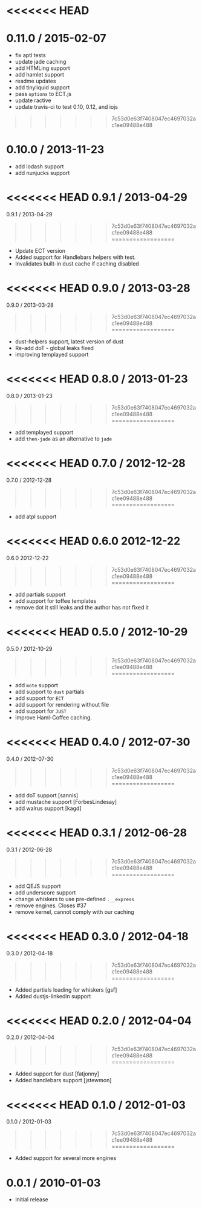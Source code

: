 <<<<<<< HEAD
=======
0.11.0 / 2015-02-07
==================

 * fix aptl tests
 * update jade caching
 * add HTMLing support
 * add hamlet support
 * readme updates
 * add tinyliquid support
 * pass `options` to ECT.js
 * update ractive
 * update travis-ci to test 0.10, 0.12, and iojs
>>>>>>> 7c53d0e63f7408047ec4697032ac1ee09488e488

0.10.0 / 2013-11-23
==================

 * add lodash support
 * add nunjucks support

<<<<<<< HEAD
0.9.1 / 2013-04-29 
=======
0.9.1 / 2013-04-29
>>>>>>> 7c53d0e63f7408047ec4697032ac1ee09488e488
==================

  * Update ECT version
  * Added support for Handlebars helpers with test.
  * Invalidates built-in dust cache if caching disabled

<<<<<<< HEAD
0.9.0 / 2013-03-28 
=======
0.9.0 / 2013-03-28
>>>>>>> 7c53d0e63f7408047ec4697032ac1ee09488e488
==================

  * dust-helpers support, latest version of dust
  * Re-add doT - global leaks fixed
  * improving templayed support

<<<<<<< HEAD
0.8.0 / 2013-01-23 
=======
0.8.0 / 2013-01-23
>>>>>>> 7c53d0e63f7408047ec4697032ac1ee09488e488
==================

  * add templayed support
  * add `then-jade` as an alternative to `jade`

<<<<<<< HEAD
0.7.0 / 2012-12-28 
=======
0.7.0 / 2012-12-28
>>>>>>> 7c53d0e63f7408047ec4697032ac1ee09488e488
==================

  * add atpl support

<<<<<<< HEAD
0.6.0 2012-12-22 
=======
0.6.0 2012-12-22
>>>>>>> 7c53d0e63f7408047ec4697032ac1ee09488e488
==================

  * add partials support
  * add support for toffee templates
  * remove dot it still leaks and the author has not fixed it

<<<<<<< HEAD
0.5.0 / 2012-10-29 
=======
0.5.0 / 2012-10-29
>>>>>>> 7c53d0e63f7408047ec4697032ac1ee09488e488
==================

  * add `mote` support
  * add support to `dust` partials
  * add support for `ECT`
  * add support for rendering without file
  * add support for `JUST`
  * improve Haml-Coffee caching.

<<<<<<< HEAD
0.4.0 / 2012-07-30 
=======
0.4.0 / 2012-07-30
>>>>>>> 7c53d0e63f7408047ec4697032ac1ee09488e488
==================

  * add doT support [sannis]
  * add mustache support [ForbesLindesay]
  * add walrus support [kagd]

<<<<<<< HEAD
0.3.1 / 2012-06-28 
=======
0.3.1 / 2012-06-28
>>>>>>> 7c53d0e63f7408047ec4697032ac1ee09488e488
==================

  * add QEJS support
  * add underscore support
  * change whiskers to use pre-defined `.__express`
  * remove engines. Closes #37
  * remove kernel, cannot comply with our caching

<<<<<<< HEAD
0.3.0 / 2012-04-18 
=======
0.3.0 / 2012-04-18
>>>>>>> 7c53d0e63f7408047ec4697032ac1ee09488e488
==================

  * Added partials loading for whiskers [gsf]
  * Added dustjs-linkedin support

<<<<<<< HEAD
0.2.0 / 2012-04-04 
=======
0.2.0 / 2012-04-04
>>>>>>> 7c53d0e63f7408047ec4697032ac1ee09488e488
==================

  * Added support for dust [fatjonny]
  * Added handlebars support [jstewmon]

<<<<<<< HEAD
0.1.0 / 2012-01-03 
=======
0.1.0 / 2012-01-03
>>>>>>> 7c53d0e63f7408047ec4697032ac1ee09488e488
==================

  * Added support for several more engines

0.0.1 / 2010-01-03
==================

  * Initial release

